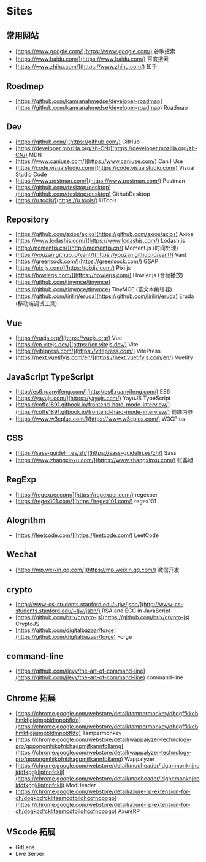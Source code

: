 # Sites

## 常用网站
- [https://www.google.com/](https://www.google.com/) 谷歌搜索
- [https://www.baidu.com/](https://www.baidu.com/) 百度搜索
- [https://www.zhihu.com/](https://www.zhihu.com/) 知乎

## Roadmap
- [https://github.com/kamranahmedse/developer-roadmap](https://github.com/kamranahmedse/developer-roadmap) Roadmap

## Dev
- [https://github.com/](https://github.com/) GitHub
- [https://developer.mozilla.org/zh-CN/](https://developer.mozilla.org/zh-CN/) MDN
- [https://www.caniuse.com/](https://www.caniuse.com/) Can I Use
- [https://code.visualstudio.com/](https://code.visualstudio.com/) Visual Studio Code
- [https://www.postman.com/](https://www.postman.com/) Postman
- [https://github.com/desktop/desktop](https://github.com/desktop/desktop) GithubDesktop
- [https://u.tools/](https://u.tools/) UTools

## Repository
- [https://github.com/axios/axios](https://github.com/axios/axios) Axios
- [https://www.lodashjs.com/](https://www.lodashjs.com/) Lodash.js
- [http://momentjs.cn/](http://momentjs.cn/) Moment.js (时间处理)
- [https://youzan.github.io/vant/](https://youzan.github.io/vant/) Vant
- [https://greensock.com/](https://greensock.com/) GSAP
- [https://pixijs.com/](https://pixijs.com/) Pixi.js
- [https://howlerjs.com/](https://howlerjs.com/) Howler.js (音频播放)
- [https://github.com/tinymce/tinymce](https://github.com/tinymce/tinymce) TinyMCE (富文本编辑器)
- [https://github.com/liriliri/eruda](https://github.com/liriliri/eruda) Eruda (移动端调试工具)

## Vue
- [https://vuejs.org/](https://vuejs.org/) Vue
- [https://cn.vitejs.dev/](https://cn.vitejs.dev/) Vite
- [https://vitepress.com/](https://vitepress.com/) VitePress
- [https://next.vuetifyjs.com/en/](https://next.vuetifyjs.com/en/) Vuetify

## JavaScript TypeScript
- [http://es6.ruanyifeng.com/](http://es6.ruanyifeng.com/) ES6
- [https://yayujs.com/](https://yayujs.com/) YayuJS TypeScript
- [https://coffe1891.gitbook.io/frontend-hard-mode-interview/](https://coffe1891.gitbook.io/frontend-hard-mode-interview/) 前端内参
- [https://www.w3cplus.com/](https://www.w3cplus.com/) W3CPlus

## CSS
- [https://sass-guidelin.es/zh/](https://sass-guidelin.es/zh/) Sass
- [https://www.zhangxinxu.com/](https://www.zhangxinxu.com/) 张鑫旭

## RegExp
- [https://regexper.com/](https://regexper.com/) regexper
- [https://regex101.com/](https://regex101.com/) regex101

## Alogrithm
- [https://leetcode.com/](https://leetcode.com/) LeetCode

## Wechat
- [https://mp.weixin.qq.com/](https://mp.weixin.qq.com/) 微信开发

## crypto
- [http://www-cs-students.stanford.edu/~tjw/jsbn/](http://www-cs-students.stanford.edu/~tjw/jsbn/) RSA and ECC in JavaScript
- [https://github.com/brix/crypto-js](https://github.com/brix/crypto-js) CryptoJS
- [https://github.com/digitalbazaar/forge](https://github.com/digitalbazaar/forge) Forge

## command-line
- [https://github.com/jlevy/the-art-of-command-line](https://github.com/jlevy/the-art-of-command-line) command-line

## Chrome 拓展
- [https://chrome.google.com/webstore/detail/tampermonkey/dhdgffkkebhmkfjojejmpbldmpobfkfo](https://chrome.google.com/webstore/detail/tampermonkey/dhdgffkkebhmkfjojejmpbldmpobfkfo)  Tampermonkey
- [https://chrome.google.com/webstore/detail/wappalyzer-technology-pro/gppongmhjkpfnbhagpmjfkannfbllamg](https://chrome.google.com/webstore/detail/wappalyzer-technology-pro/gppongmhjkpfnbhagpmjfkannfbllamg) Wappalyzer
- [https://chrome.google.com/webstore/detail/modheader/idgpnmonknjnojddfkpgkljpfnnfcklj](https://chrome.google.com/webstore/detail/modheader/idgpnmonknjnojddfkpgkljpfnnfcklj) ModHeader
- [https://chrome.google.com/webstore/detail/axure-rp-extension-for-ch/dogkpdfcklifaemcdfbildhcofnopogp](https://chrome.google.com/webstore/detail/axure-rp-extension-for-ch/dogkpdfcklifaemcdfbildhcofnopogp) AxureRP

## VScode 拓展
- GitLens
- Live Server